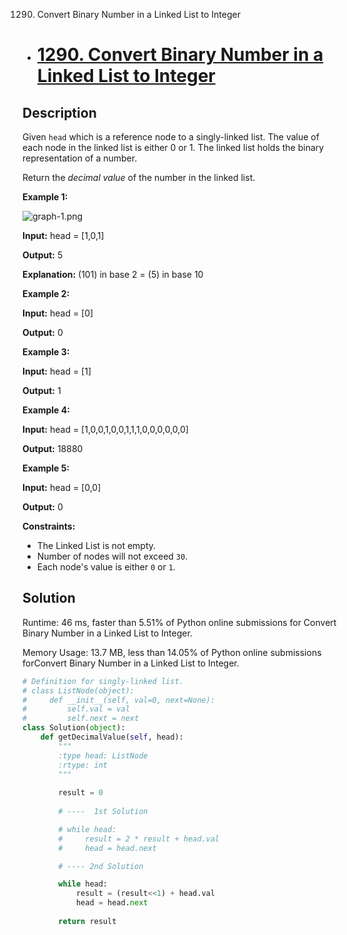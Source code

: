 1290. Convert Binary Number in a Linked List to Integer
- # [1290. Convert Binary Number in a Linked List to Integer](Solutions/1290_ConvertBinaryNumberinaLinkedListtoInteger.md)

## Description

Given `head` which is a reference node to a singly-linked list. The value of each node in the linked list is either 0 or 1. The linked list holds the binary representation of a number.

Return the *decimal value* of the number in the linked list.

**Example 1:**

![graph-1.png](https://assets.leetcode.com/uploads/2019/12/05/graph-1.png)

**Input:** head = [1,0,1]

**Output:** 5

**Explanation:** (101) in base 2 = (5) in base 10

**Example 2:**

**Input:** head = [0]

**Output:** 0

**Example 3:**

**Input:** head = [1]

**Output:** 1

**Example 4:**

**Input:** head = [1,0,0,1,0,0,1,1,1,0,0,0,0,0,0]

**Output:** 18880

**Example 5:**

**Input:** head = [0,0]

**Output:** 0

**Constraints:**

- The Linked List is not empty.
- Number of nodes will not exceed `30`.
- Each node's value is either `0` or `1`.

## Solution

Runtime: 46 ms, faster than 5.51% of Python online submissions for Convert Binary Number in a Linked List to Integer.

Memory Usage: 13.7 MB, less than 14.05% of Python online submissions forConvert Binary Number in a Linked List to Integer.

```python
# Definition for singly-linked list.
# class ListNode(object):
#     def __init__(self, val=0, next=None):
#         self.val = val
#         self.next = next
class Solution(object):
    def getDecimalValue(self, head):    
        """
        :type head: ListNode
        :rtype: int
        """
        
        result = 0
        
        # ----  1st Solution

        # while head:
        #     result = 2 * result + head.val
        #     head = head.next

        # ---- 2nd Solution

        while head:
            result = (result<<1) + head.val
            head = head.next
        
        return result
```